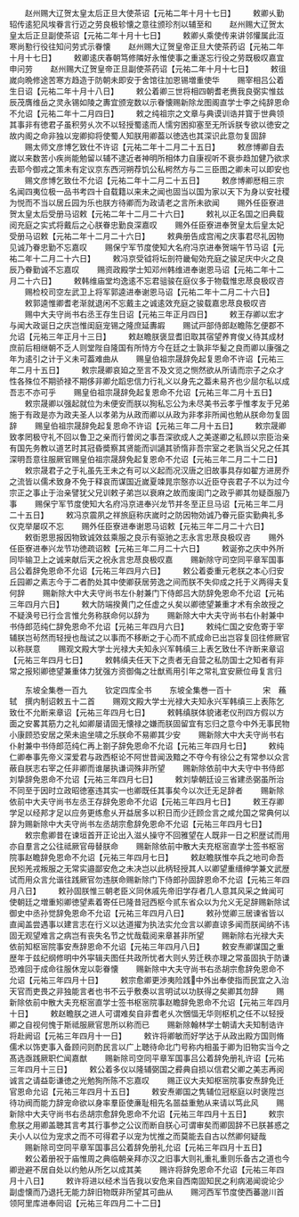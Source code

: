 <!-- { "loadSidebar": true } -->
　　赵州赐大辽贺太皇太后正旦大使茶诏【元祐二年十月十七日】
　　敕卿乆勤轺传逺犯风埃眷言行迈之劳良极轸懐之意往颁珍剂以辅至和
　　赵州赐大辽贺太皇太后正旦副使茶诏【元祐二年十月十七日】
　　敕卿乆乘使传来讲邻懽属此沍寒尚懃行役往知问劳式示眷懐
　　赵州赐大辽贺皇帝正旦大使茶药诏【元祐二年十月十七日】
　　敕卿逺庆春朝笃修隣好永惟使事之重遂忘行役之劳既极叹嘉宜申问劳
　　赵州赐大辽贺皇帝正旦副使茶药诏【元祐二年十月十七日】
　　敕徂嵗向晩修途苦寒方趋造于防朝未即安于舍馆往加恩锡増重使华
　　赐宰相吕公着生日诏【元祐二年十月十八日】
　　敕公着卿三世将相四朝耆老赉我良弼实惟兹辰茂膺维岳之灵永锡如陵之夀宜颁宠数以示眷懐赐新除龙图阁直学士李之纯辞恩命不允诏【元祐二年十二月四日】
　　敕之纯祖宗之文章与典谟训诰并寳于世典领其事非有徳君子虽积劳乆次不以轻授蜀逺而人懦穷困抑塞至无所诉朕专欲以徳安之故内阁之命非独以宠卿抑将使蜀人知朕用卿葢以徳选也其深识此意勿复固辞
　　赐太师文彦博乞致仕不许诏【元祐二年十二月二十五日】
　　敕彦博卿自去嵗以来数苦小疾尚能勉留以辅不逮近者神明所相体力自康视听不衰歩趋加健乃欲求去耶今御戎之策未有定议京东西河朔荐饥公私枵然方与二三臣图之卿未可以即安也
　　赐文彦博乞致仕不允诏【元祐二年十二月二十五日】
　　敕彦博卿厯相三宗名闻四夷位极一品书考四十自载籍以来未之闻也固当以国为家以天下为身以安社稷为悦而不当以居丘园为乐也朕方待卿而为政请老之言所未欲闻
　　赐外任臣寮进贺太皇太后受册马诏敕【元祐二年十二月二十六日】
　　敕礼以正名国之旧典载阅充庭之实式将戴后之心朕眷忠勤良深嘉叹
　　赐外任臣寮进奉贺皇太后皇太妃受册马诏敕【元祐二年十二月二十六日】
　　敕典册告成宫闱之庆事君尽礼因物见诚乃眷忠勤不忘嘉叹
　　赐保宁军节度使知大名府冯京进奉贺端午节马诏【元祐二年十二月二十六日】
　　敕冯京受钺将坛剖符畿甸効充庭之骏足庆中火之良辰乃眷勤诚不忘嘉叹
　　赐资政殿学士知邓州韩维进奉谢恩马诏【元祐二年十二月二十六日】
　　敕韩维庙堂均逸逺不忘君驵骏在庭仪多于物载惟忠荩良极叹咨
　　赐检校司空左武卫上将军郭逵进奉谢恩马诏【元祐二年十二月二十六日】
　　敕郭逵惟卿耆老渐就退闲不忘戴主之诚逺效充庭之骏载嘉忠荩良极叹咨
　　赐中大夫守尚书右丞王存生日诏【元祐三年正月四日】
　　敕王存卿以宏才与闻大政诞日之庆岂惟闺庭宠锡之隆庶延夀嘏
　　赐试戸部侍郎赵瞻陈乞便郡不允诏【元祐三年正月十三日】
　　敕赵瞻朕褒显耆旧取其宿望养育俊乂待其成材庶前后相继朝不乏人则堂陛自隆国有所恃方今在廷之士孰非华髪之良而卿以康强之年为逺引之计于义未可葢难曲从
　　赐皇伯祖宗晟辞免起复恩命不许诏【元祐三年二月十五日】
　　敕宗晟卿哀廹之至言不及文览之恻然欲从所请而宗子之众才性各殊位不期骄禄不期侈非卿允蹈忠信力行礼义以身先之葢未易齐也少屈尔私以成吾志不亦可乎
　　赐皇伯祖宗晟辞免起复恩命不允诏【元祐三年二月十五日】
　　敕宗晟卿以强起就位为未便安而朕以狥私忘公为未尽美书云孝乎惟孝友于兄弟施于有政是亦为政夫圣人以孝弟为从政而卿以从政为非孝非所闻也勉从朕命勿复固辞
　　赐皇伯祖宗晟辞免起复恩命不许诏【元祐三年二月十五日】
　　敕宗晟卿致孝罔极守礼不回以鲁卫之亲而行曽闵之事吾深欲成人之美遂卿之私顾以宗臣治亲有国先务教以道艺时其冠昏奬察其贤能而训讁其骄惰非吾宗室之老孰当父兄之任其深明吾意往服厥官赐皇伯祖宗晟辞免起复恩命不允诏【元祐三年二月二十二日】
　　敕宗晟君子之于礼虽先王未之有可以义起而况汉唐之旧故事具存如翟方进房乔之流皆以儒术致身不免于释哀而谋国近嵗夏竦晁宗慤亦以近臣夺丧君子不以为过今宗正之事止于治亲譬犹父兄训敕子弟岂以衰麻之故而废闺门之政乎卿其勿疑亟服乃事
　　赐保宁军节度使知大名府冯京进奉兴龙节并冬至正旦马诏【元祐三年二月二十五日】
　　敕冯京震夙之祥旅庭称庆嵗时之防因物効诚乃眷元臣实勤典礼多仪克举屡叹不忘
　　赐外任臣寮进奉谢恩马诏敕【元祐三年二月二十六日】
　　敕衘恩思报因物致诚效兹乘服之良示有驱驰之志永言忠荩良极叹咨
　　赐外任臣寮进奉兴龙节功徳疏诏敕【元祐三年二月二十六日】
　　敕诞弥之庆中外所同毕输卫上之诚来献后天之祝永言忠荩良极叹嘉
　　赐新除守司空同平章军国事吕公着辞免恩命不允诏【元祐三年四月六日】
　　敕公着委重元老朕之本心归安丘园卿之素志今于二者酌处其中使卿获居劳逸之间而朕不失仰成之托于义两得夫复何辞
　　赐新除大中大夫守尚书左仆射兼门下侍郎吕大防辞免恩命不允诏【元祐三年四月六日】
　　敕大防端揆黄门之任虚之乆矣以卿徳望兼重才术有余故授之不疑涣号已行佥言惟允务称朕命何以辞为
　　赐新除大中大夫守尚书右仆射兼中书侍郎范纯仁辞免恩命不允诏【元祐三年四月六日】
　　敕纯仁国之安危寄于宰辅朕岂茍然而轻授也哉试之以事而不移断之于心而不贰成命已出岂容复回往修厥官以称朕意
　　赐观文殿大学士光禄大夫知永兴军韩缜三上表乞致仕不许断来章诏【元祐三年四月七日】
　　敕韩缜夫任天下之责者无自营之私防国士之知者有非常之报矧卿徳望兼重体力犹强方资御侮之壮猷焉用引年之常礼宜安厥位毋复言归














　　东坡全集巻一百九
　　钦定四库全书
　　东坡全集巻一百十　　　　宋　蘓轼　撰内制诏敕五十二首
　　赐观文殿大学士光禄大夫知永兴军韩缜三上表陈乞致仕不允断来章诏【元祐三年四月七日】
　　敕韩缜朕体貌诸老仪刑四方假以方面之安畧其筋力之礼如卿屡请固无懐禄之嫌而朕固留宜有忘归之意今中外无事民物小康顾恐安居之荣未逾坐啸之乐朕命不易卿其少安
　　赐新除大中大夫守尚书右仆射兼中书侍郎范纯仁再上劄子辞免恩命不允诏【元祐三年四月七日】
　　敕纯仁卿奉事先帝义深爱君与政西枢论不阿世昔闻汲黯之不夺今有徐公之有常参以众言蔽自朕志右宰之任非卿而谁屡执谦词殊非所望
　　赐新除依前中大夫守中书侍郎刘挚辞免恩命不允诏【元祐三年四月七日】
　　敕刘挚朝廷设三省建丞弼虽所治不同至于因时立政昭徳塞违其实一也卿既任其事矣今以次迁无足辞者
　　赐新除依前中大夫守尚书左丞王存辞免恩命不允诏【元祐三年四月七日】
　　敕王存卿学足以经邦才足以应务更练愈乆开益居多以积日而少迁顾佥言之咸允国之常典何以辞为赐新除中大夫守尚书左丞胡宗愈辞免恩命不允诏【元祐三年四月七日】
　　敕宗愈卿昔在谏垣首开正论出入滋乆操守不回雅望在人既非一日之积歴试而用亦自羣言之公往祗厥官毋替朕命
　　赐新除依前中散大夫充枢宻直学士签书枢宻院事赵瞻辞免恩命不允诏【元祐三年四月七日】
　　敕赵瞻朕惟夲兵之地司命吾民矧羌戎叛服之无常实邉鄙安危之未决岂以此柄轻授其人以卿望重缙绅学兼文武歴试而用众言允谐往践厥官勿违朕命赐新除门下侍郎孙固辞恩命不允诏【元祐三年四月八日】
　　敕孙固朕惟三朝老臣义同休戚先帝旧学存者几人意其风采之耸闻可使朝廷之増重矧卿徳望素着寄任已隆昔冠西枢今贰东省众以为允义无足辞赐新除试御史中丞孙觉辞免恩命不允诏【元祐三年四月八日】
　　敕孙觉卿三居谏省皆以直闻盖尝遇事以建言志在行义以达道擢为执法实允佥言以卿直谅多闻而朕闻纳不讳固无观望难言之病岂有丧失名节之忧哉载阅来章甚非所望
　　赐新除右光禄大夫依前知枢宻院事安焘辞恩命不允诏【元祐三年四月八日】
　　敕安焘卿谋国之重歴年于兹纪纲修明中外寜辑夫图任共政所忧者大则乆劳迁秩亦理之常虽固执于防谦恐难回于成命往服休宠以彰眷懐
　　赐新除中大夫守尚书右丞胡宗愈辞免恩命不允诏【元祐三年四月十日】
　　敕宗愈卿更渉夷险践中外出奉使指而民宜之入治天官而吏畏之非独能言者也书不云乎敷奏以言明试以功朕得之矣卿其勿辞
　　赐新除依前中散大夫充枢宻直学士签书枢宻院事赵瞻辞免恩命不允诏【元祐三年四月十日】
　　敕赵瞻朕之进人可谓难矣自非耆老乆次悃愊无华则枢机之任不以轻授卿之自视何愧于斯祗服厥官思所以称而已
　　赐新除翰林学士朝请大夫知制诰许将赴阙诏【元祐三年四月十一日】
　　敕许将卿敏而好学达于从政出殿方国则脩儒术以饰吏事入备顾问则酌民言以广上聴待命北门号称内相虽于卿为旧物实当今之髙选亟践厥职伫闻嘉猷
　　赐新除司空同平章军国事吕公着辞免册礼许诏【元祐三年四月十三日】
　　敕公着多仪以隆辅弼国之彛典自损以信君父卿之美志再阅诚言之请益彰谦徳之光勉狥所陈不忘嘉叹
　　赐正议大夫知枢宻院事安焘辞免迁官恩命允诏【元祐三年四月十五日】
　　敕安焘卿国之隽辅位冠枢庭以时褒陞岂待功阀而能力辞宠命欲以身率羣臣使亷耻相先名噐益重勉从来请以笃此风
　　赐新除中大夫守尚书右丞胡宗愈辞免恩命不允诏【元祐三年四月十五日】
　　敕宗愈朕之用卿盖聴其言考其行事参之公议而断自朕心可谓审矣而卿固辞不已朕甚惑之夫小人以位为宠求之而不可得君子以宠为忧推之而莫能去自古以然卿何疑哉
　　赐新除司空同平章军国事吕公着辞免册礼允诏【元祐三年四月十五日】
　　敕公着册祝于庙惟周之典临朝亲拜亦汉之旧事大则礼重礼重则乐备古之道也今卿逊避不居自处以约勉从所乞以成其美
　　赐许将辞免恩命不允诏【元祐三年四月十八日】
　　敕许将进以经术当告我以安危来自西南固知民之利病渴闻谠论少副虚懐而乃退托无能力辞旧物既非所望其可曲从
　　赐河西军节度使西蕃邈川首领阿里库进奉囘诏【元祐三年四月二十二日】
